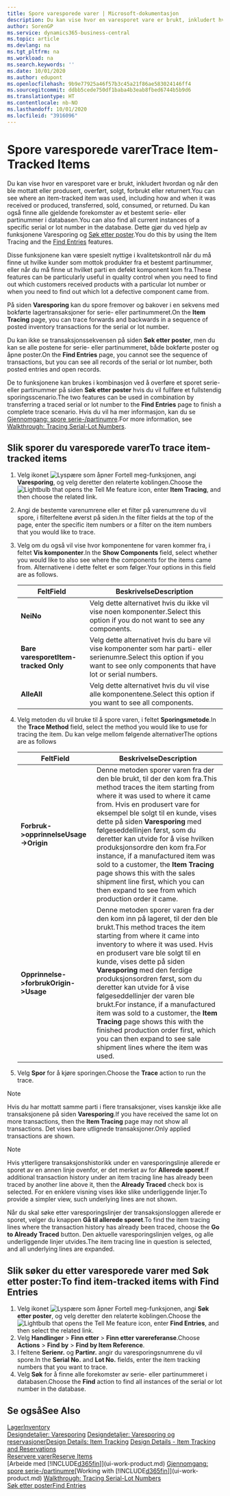 ```yaml
---
title: Spore varesporede varer | Microsoft-dokumentasjon
description: Du kan vise hvor en varesporet vare er brukt, inkludert hvordan og når den ble mottatt eller produsert, overført, solgt, forbrukt eller returnert. Du kan også finne alle gjeldende forekomster av et bestemt serie- eller partinummer i databasen. Dette gjør du ved hjelp av funksjonene Varesporing og Naviger.
author: SorenGP
ms.service: dynamics365-business-central
ms.topic: article
ms.devlang: na
ms.tgt_pltfrm: na
ms.workload: na
ms.search.keywords: ''
ms.date: 10/01/2020
ms.author: edupont
ms.openlocfilehash: 9b9e77925a46f57b3c45a21f86ae583024146ff4
ms.sourcegitcommit: ddbb5cede750df1baba4b3eab8fbed6744b5b9d6
ms.translationtype: HT
ms.contentlocale: nb-NO
ms.lasthandoff: 10/01/2020
ms.locfileid: "3916096"
---
```

# <a name="trace-item-tracked-items"></a><span data-ttu-id="2d460-105">Spore varesporede varer</span><span class="sxs-lookup"><span data-stu-id="2d460-105">Trace Item-Tracked Items</span></span>
<span data-ttu-id="2d460-106">Du kan vise hvor en varesporet vare er brukt, inkludert hvordan og når den ble mottatt eller produsert, overført, solgt, forbrukt eller returnert.</span><span class="sxs-lookup"><span data-stu-id="2d460-106">You can see where an item-tracked item was used, including how and when it was received or produced, transferred, sold, consumed, or returned.</span></span> <span data-ttu-id="2d460-107">Du kan også finne alle gjeldende forekomster av et bestemt serie- eller partinummer i databasen.</span><span class="sxs-lookup"><span data-stu-id="2d460-107">You can also find all current instances of a specific serial or lot number in the database.</span></span> <span data-ttu-id="2d460-108">Dette gjør du ved hjelp av funksjonene Varesporing og [Søk etter poster](ui-find-entries.md).</span><span class="sxs-lookup"><span data-stu-id="2d460-108">You do this by using the Item Tracing and the [Find Entries](ui-find-entries.md) features.</span></span>  

<span data-ttu-id="2d460-109">Disse funksjonene kan være spesielt nyttige i kvalitetskontroll når du må finne ut hvilke kunder som mottok produkter fra et bestemt partinummer, eller når du må finne ut hvilket parti en defekt komponent kom fra.</span><span class="sxs-lookup"><span data-stu-id="2d460-109">These features can be particularly useful in quality control when you need to find out which customers received products with a particular lot number or when you need to find out which lot a defective component came from.</span></span>  

 <span data-ttu-id="2d460-110">På siden **Varesporing** kan du spore fremover og bakover i en sekvens med bokførte lagertransaksjoner for serie- eller partinummeret.</span><span class="sxs-lookup"><span data-stu-id="2d460-110">On the **Item Tracing** page, you can trace forwards and backwards in a sequence of posted inventory transactions for the serial or lot number.</span></span>  

 <span data-ttu-id="2d460-111">Du kan ikke se transaksjonssekvensen på siden **Søk etter poster**, men du kan se alle postene for serie- eller partinummeret, både bokførte poster og åpne poster.</span><span class="sxs-lookup"><span data-stu-id="2d460-111">On the **Find Entries** page, you cannot see the sequence of transactions, but you can see all records of the serial or lot number, both posted entries and open records.</span></span>  

 <span data-ttu-id="2d460-112">De to funksjonene kan brukes i kombinasjon ved å overføre et sporet serie- eller partinummer på siden **Søk etter poster** hvis du vil fullføre et fullstendig sporingsscenario.</span><span class="sxs-lookup"><span data-stu-id="2d460-112">The two features can be used in combination by transferring a traced serial or lot number to the **Find Entries** page to finish a complete trace scenario.</span></span> <span data-ttu-id="2d460-113">Hvis du vil ha mer informasjon, kan du se [Gjennomgang: spore serie-/partinumre](walkthrough-tracing-serial-lot-numbers.md).</span><span class="sxs-lookup"><span data-stu-id="2d460-113">For more information, see [Walkthrough: Tracing Serial-Lot Numbers](walkthrough-tracing-serial-lot-numbers.md).</span></span>  

## <a name="to-trace-item-tracked-items"></a><span data-ttu-id="2d460-114">Slik sporer du varesporede varer</span><span class="sxs-lookup"><span data-stu-id="2d460-114">To trace item-tracked items</span></span>  

1.  <span data-ttu-id="2d460-115">Velg ikonet ![Lyspære som åpner Fortell meg-funksjonen](media/ui-search/search_small.png "Fortell hva du vil gjøre"), angi **Varesporing**, og velg deretter den relaterte koblingen.</span><span class="sxs-lookup"><span data-stu-id="2d460-115">Choose the ![Lightbulb that opens the Tell Me feature](media/ui-search/search_small.png "Tell me what you want to do") icon, enter **Item Tracing**, and then choose the related link.</span></span>  
2.  <span data-ttu-id="2d460-116">Angi de bestemte varenumrene eller et filter på varenumrene du vil spore, i filterfeltene øverst på siden.</span><span class="sxs-lookup"><span data-stu-id="2d460-116">In the filter fields at the top of the page, enter the specific item numbers or a filter on the item numbers that you would like to trace.</span></span>  
3.  <span data-ttu-id="2d460-117">Velg om du også vil vise hvor komponentene for varen kommer fra, i feltet **Vis komponenter**.</span><span class="sxs-lookup"><span data-stu-id="2d460-117">In the **Show Components** field, select whether you would like to also see where the components for the items came from.</span></span> <span data-ttu-id="2d460-118">Alternativene i dette feltet er som følger.</span><span class="sxs-lookup"><span data-stu-id="2d460-118">Your options in this field are as follows.</span></span>  

    |<span data-ttu-id="2d460-119">Felt</span><span class="sxs-lookup"><span data-stu-id="2d460-119">Field</span></span>|<span data-ttu-id="2d460-120">Beskrivelse</span><span class="sxs-lookup"><span data-stu-id="2d460-120">Description</span></span>|  
    |----------------------------------|---------------------------------------|  
    |<span data-ttu-id="2d460-121">**Nei**</span><span class="sxs-lookup"><span data-stu-id="2d460-121">**No**</span></span>|<span data-ttu-id="2d460-122">Velg dette alternativet hvis du ikke vil vise noen komponenter.</span><span class="sxs-lookup"><span data-stu-id="2d460-122">Select this option if you do not want to see any components.</span></span>|  
    |<span data-ttu-id="2d460-123">**Bare varesporet**</span><span class="sxs-lookup"><span data-stu-id="2d460-123">**Item-tracked Only**</span></span>|<span data-ttu-id="2d460-124">Velg dette alternativet hvis du bare vil vise komponenter som har parti- eller serienumre.</span><span class="sxs-lookup"><span data-stu-id="2d460-124">Select this option if you want to see only components that have lot or serial numbers.</span></span>|  
    |<span data-ttu-id="2d460-125">**Alle**</span><span class="sxs-lookup"><span data-stu-id="2d460-125">**All**</span></span>|<span data-ttu-id="2d460-126">Velg dette alternativet hvis du vil vise alle komponentene.</span><span class="sxs-lookup"><span data-stu-id="2d460-126">Select this option if you want to see all components.</span></span>|  

4.  <span data-ttu-id="2d460-127">Velg metoden du vil bruke til å spore varen, i feltet **Sporingsmetode**.</span><span class="sxs-lookup"><span data-stu-id="2d460-127">In the **Trace Method** field, select the method you would like to use for tracing the item.</span></span> <span data-ttu-id="2d460-128">Du kan velge mellom følgende alternativer</span><span class="sxs-lookup"><span data-stu-id="2d460-128">The options are as follows</span></span>  

    |<span data-ttu-id="2d460-129">Felt</span><span class="sxs-lookup"><span data-stu-id="2d460-129">Field</span></span>|<span data-ttu-id="2d460-130">Beskrivelse</span><span class="sxs-lookup"><span data-stu-id="2d460-130">Description</span></span>|  
    |----------------------------------|---------------------------------------|  
    |<span data-ttu-id="2d460-131">**Forbruk->opprinnelse**</span><span class="sxs-lookup"><span data-stu-id="2d460-131">**Usage->Origin**</span></span>|<span data-ttu-id="2d460-132">Denne metoden sporer varen fra der den ble brukt, til der den kom fra.</span><span class="sxs-lookup"><span data-stu-id="2d460-132">This method traces the item starting from where it was used to where it came from.</span></span> <span data-ttu-id="2d460-133">Hvis en produsert vare for eksempel ble solgt til en kunde, vises dette på siden **Varesporing** med følgeseddellinjen først, som du deretter kan utvide for å vise hvilken produksjonsordre den kom fra.</span><span class="sxs-lookup"><span data-stu-id="2d460-133">For instance, if a manufactured item was sold to a customer, the **Item Tracing** page shows this with the sales shipment line first, which you can then expand to see from which production order it came.</span></span>|  
    |<span data-ttu-id="2d460-134">**Opprinnelse->forbruk**</span><span class="sxs-lookup"><span data-stu-id="2d460-134">**Origin->Usage**</span></span>|<span data-ttu-id="2d460-135">Denne metoden sporer varen fra der den kom inn på lageret, til der den ble brukt.</span><span class="sxs-lookup"><span data-stu-id="2d460-135">This method traces the item starting from where it came into inventory to where it was used.</span></span> <span data-ttu-id="2d460-136">Hvis en produsert vare ble solgt til en kunde, vises dette på siden **Varesporing** med den ferdige produksjonsordren først, som du deretter kan utvide for å vise følgeseddellinjer der varen ble brukt.</span><span class="sxs-lookup"><span data-stu-id="2d460-136">For instance, if a manufactured item was sold to a customer, the **Item Tracing** page shows this with the finished production order first, which you can then expand to see sale shipment lines where the item was used.</span></span>|  

5.  <span data-ttu-id="2d460-137">Velg **Spor** for å kjøre sporingen.</span><span class="sxs-lookup"><span data-stu-id="2d460-137">Choose the **Trace** action to run the trace.</span></span>  

> [!NOTE]  
>  <span data-ttu-id="2d460-138">Hvis du har mottatt samme parti i flere transaksjoner, vises kanskje ikke alle transaksjonene på siden **Varesporing**.</span><span class="sxs-lookup"><span data-stu-id="2d460-138">If you have received the same lot on more transactions, then the **Item Tracing** page may not show all transactions.</span></span> <span data-ttu-id="2d460-139">Det vises bare utlignede transaksjoner.</span><span class="sxs-lookup"><span data-stu-id="2d460-139">Only applied transactions are shown.</span></span>  

> [!NOTE]  
>  <span data-ttu-id="2d460-140">Hvis ytterligere transaksjonshistorikk under en varesporingslinje allerede er sporet av en annen linje ovenfor, er det merket av for **Allerede sporet**.</span><span class="sxs-lookup"><span data-stu-id="2d460-140">If additional transaction history under an item tracing line has already been traced by another line above it, then the **Already Traced** check box is selected.</span></span> <span data-ttu-id="2d460-141">For en enklere visning vises ikke slike underliggende linjer.</span><span class="sxs-lookup"><span data-stu-id="2d460-141">To provide a simpler view, such underlying lines are not shown.</span></span>  
>   
>  <span data-ttu-id="2d460-142">Når du skal søke etter varesporingslinjer der transaksjonsloggen allerede er sporet, velger du knappen **Gå til allerede sporet**.</span><span class="sxs-lookup"><span data-stu-id="2d460-142">To find the item tracing lines where the transaction history has already been traced, choose the **Go to Already Traced** button.</span></span> <span data-ttu-id="2d460-143">Den aktuelle varesporingslinjen velges, og alle underliggende linjer utvides.</span><span class="sxs-lookup"><span data-stu-id="2d460-143">The item tracing line in question is selected, and all underlying lines are expanded.</span></span>  

## <a name="to-find-item-tracked-items-with-find-entries"></a><span data-ttu-id="2d460-144">Slik søker du etter varesporede varer med Søk etter poster:</span><span class="sxs-lookup"><span data-stu-id="2d460-144">To find item-tracked items with Find Entries</span></span>  

1. <span data-ttu-id="2d460-145">Velg ikonet ![Lyspære som åpner Fortell meg-funksjonen](media/ui-search/search_small.png "Fortell hva du vil gjøre"), angi **Søk etter poster**, og velg deretter den relaterte koblingen.</span><span class="sxs-lookup"><span data-stu-id="2d460-145">Choose the ![Lightbulb that opens the Tell Me feature](media/ui-search/search_small.png "Tell me what you want to do") icon, enter **Find Entries**, and then select the related link.</span></span>  
2. <span data-ttu-id="2d460-146">Velg **Handlinger** > **Finn etter** > **Finn etter varereferanse**.</span><span class="sxs-lookup"><span data-stu-id="2d460-146">Choose **Actions** > **Find by** > **Find by Item Reference**.</span></span>
3. <span data-ttu-id="2d460-147">I feltene **Serienr.** og **Partinr.** angir du varesporingsnumrene du vil spore.</span><span class="sxs-lookup"><span data-stu-id="2d460-147">In the **Serial No.** and **Lot No.** fields, enter the item tracking numbers that you want to trace.</span></span>  
4. <span data-ttu-id="2d460-148">Velg **Søk** for å finne alle forekomster av serie- eller partinummeret i databasen.</span><span class="sxs-lookup"><span data-stu-id="2d460-148">Choose the **Find** action to find all instances of the serial or lot number in the database.</span></span>  

## <a name="see-also"></a><span data-ttu-id="2d460-149">Se også</span><span class="sxs-lookup"><span data-stu-id="2d460-149">See Also</span></span>  
[<span data-ttu-id="2d460-150">Lager</span><span class="sxs-lookup"><span data-stu-id="2d460-150">Inventory</span></span>](inventory-manage-inventory.md)  
<span data-ttu-id="2d460-151">[Designdetaljer: Varesporing](design-details-item-tracking.md)
[Designdetaljer: Varesporing og reservasjoner](design-details-item-tracking-and-reservations.md)</span><span class="sxs-lookup"><span data-stu-id="2d460-151">[Design Details: Item Tracking](design-details-item-tracking.md)
[Design Details - Item Tracking and Reservations](design-details-item-tracking-and-reservations.md)</span></span>  
[<span data-ttu-id="2d460-152">Reservere varer</span><span class="sxs-lookup"><span data-stu-id="2d460-152">Reserve Items</span></span>](inventory-how-to-reserve-items.md)  
<span data-ttu-id="2d460-153">[Arbeide med [!INCLUDE[d365fin](includes/d365fin_md.md)]](ui-work-product.md)
[Gjennomgang: spore serie-/partinumre](walkthrough-tracing-serial-lot-numbers.md)</span><span class="sxs-lookup"><span data-stu-id="2d460-153">[Working with [!INCLUDE[d365fin](includes/d365fin_md.md)]](ui-work-product.md)
[Walkthrough: Tracing Serial-Lot Numbers](walkthrough-tracing-serial-lot-numbers.md)</span></span>  
[<span data-ttu-id="2d460-154">Søk etter poster</span><span class="sxs-lookup"><span data-stu-id="2d460-154">Find Entries</span></span>](ui-find-entries.md)  
